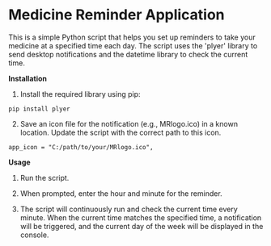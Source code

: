 # Medicine Reminder Application
This is a simple Python script that helps you set up reminders to take your medicine at a specified time each day. The script uses the 'plyer' library to send desktop notifications and the datetime library to check the current time.

**Installation**

1. Install the required library using pip:
```
pip install plyer
```

2. Save an icon file for the notification (e.g., MRlogo.ico) in a known location. Update the script with the correct path to this icon.
```
app_icon = "C:/path/to/your/MRlogo.ico",
```
**Usage**
1. Run the script.

2. When prompted, enter the hour and minute for the reminder.

3. The script will continuously run and check the current time every minute. When the current time matches the specified time, a notification will be triggered, and the current day of the week will be displayed in the console.
